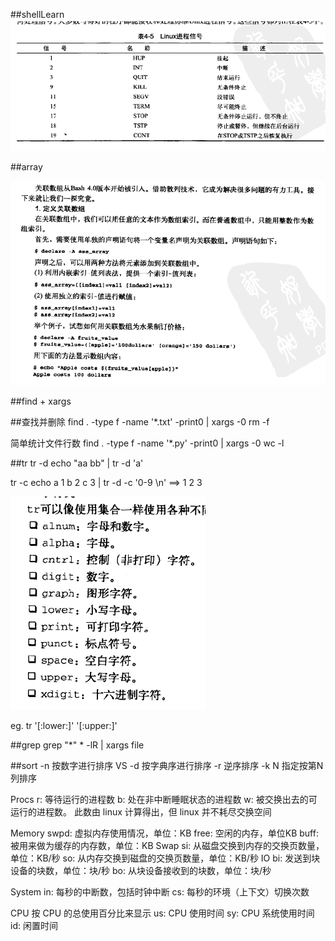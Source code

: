 ##shellLearn
![](https://github.com/junnf/Doc/raw/master/osknow/shell/image/signalname.png)

##array

![](https://github.com/junnf/Doc/raw/master/osknow/shell/image/array.png)

##find + xargs

##查找并删除
find . -type f -name '*.txt' -print0 | xargs -0 rm -f

简单统计文件行数
find . -type f -name '*.py' -print0 | xargs -0 wc -l

##tr 
tr -d 
echo "aa bb" | tr -d 'a'

tr -c
echo a 1 b 2 c 3 | tr -d -c '0-9 \n'
==>  1 2 3

![](https://github.com/junnf/Doc/raw/master/osknow/shell/image/tr_type.png)

eg. tr '[:lower:]' '[:upper:]'

##grep
grep "*" * -lR | xargs file


##sort
-n 按数字进行排序 VS -d 按字典序进行排序
-r 逆序排序
-k N 指定按第N列排序



   Procs
          r:  等待运行的进程数  b:  处在非中断睡眠状态的进程数  w:  被交换出去的可运行的进程数。  此数由   linux   计算得出，但   linux
                 并不耗尽交换空间

Memory
swpd: 虚拟内存使用情况，单位：KB
free: 空闲的内存，单位KB
buff: 被用来做为缓存的内存数，单位：KB
Swap
si: 从磁盘交换到内存的交换页数量，单位：KB/秒
so: 从内存交换到磁盘的交换页数量，单位：KB/秒
IO
bi: 发送到块设备的块数，单位：块/秒
bo: 从块设备接收到的块数，单位：块/秒

System
in: 每秒的中断数，包括时钟中断
cs: 每秒的环境（上下文）切换次数

CPU
按 CPU 的总使用百分比来显示
us: CPU 使用时间
sy: CPU 系统使用时间
id: 闲置时间
